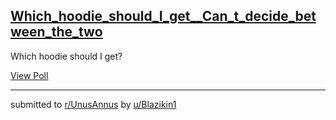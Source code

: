 ## [Which_hoodie_should_I_get__Can_t_decide_between_the_two](https://www.reddit.com/r/UnusAnnus/comments/jrqzga/which_hoodie_should_i_get_cant_decide_between_the/)
Which hoodie should I get?

[View Poll](https://www.reddit.com/poll/jrqzga)

---

submitted to [r/UnusAnnus](https://www.reddit.com/r/UnusAnnus) by [u/Blazikin1](https://www.reddit.com/user/Blazikin1)
